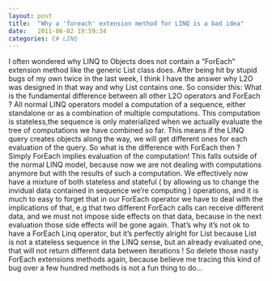 ```yaml
---
layout: post
title:  "Why a 'foreach' extension method for LINQ is a bad idea"
date:   2011-06-02 19:59:34
categories: C# LINQ
---
```


I often wondered why LINQ to Objects does not contain a “ForEach” extension method like the generic List class does. After being hit by stupid bugs of my own twice in the last week, I think I have the answer why L2O was designed in that way and why List contains one. So consider this: What is the fundamental difference between all other L2O operators and ForEach ? All normal LINQ operators model a computation of a sequence, either standalone or as a combination of multiple computations.
This computation is stateless,the sequence is only materialized when we actually evaluate the tree of computations we have combined so far. This means if the LINQ query creates objects along the way, we will get different ones for each evaluation of the query. So what is the difference with ForEach then ? Simply ForEach implies evaluation of the computation! This falls outside of the normal LINQ model, because now we are not dealing with computations anymore but with the results of such a computation. We effectively now have a mixture of both stateless and stateful ( by allowing us to change the invidual data contained in sequence we’re computing )
operations, and it is much to easy to forget that in our ForEach operator we have to deal with the implications of that, e.g that two different ForEach calls can receive different data, and we must not impose side effects on that data, because in the next evaluation those side effects will be gone again. That’s why it’s not ok to have a ForEach Linq operator, but it’s perfectly alright for List because List is not a stateless sequence in the LINQ sense, but an already evaluated one, that will not return different data between iterations ! So delete those nasty ForEach extensions methods again, because believe me tracing this kind of bug over a few hundred methods is not a fun thing to do…